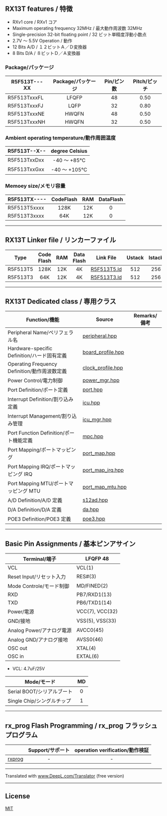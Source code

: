 
## RX13T features / 特徴

- RXv1 core / RXv1 コア
- Maximum operating frequency 32MHz / 最大動作周波数 32MHz
- Single-precision 32-bit floating point / 32 ビット単精度浮動小数点
- 2.7V ～ 5.5V Operation / 動作
- 12 Bits A/D / １２ビットＡ／Ｄ変換器
- 8 Bits D/A / ８ビットＤ／Ａ変換器

### Package/パッケージ

|R5F513T---XX|Package/パッケージ|Pin/ピン数|Pitch/ピッチ|
|---|:-:|:-:|:-:|
|R5F513TxxxFL|LFQFP|48|0.50|
|R5F513TxxxFJ|LQFP|32|0.80|
|R5F513TxxxNE|HWQFN|48|0.50|
|R5F513TxxxNH|HWQFN|32|0.50|

### Ambient operating temperature/動作周囲温度

|R5F513T--X--|degree Celsius|
|---|:-:|
|R5F513TxxDxx|-40 ～ +85℃|
|R5F513TxxGxx|-40 ～ +105℃|

### Memoey size/メモリ容量

|R5F513TX----|CodeFlash|RAM|DataFlash|
|---|:-:|:-:|:-:|
|R5F513T5xxxx|128K|12K|0|
|R5F513T3xxxx|64K|12K|0|

---

## RX13T Linker file / リンカーファイル

|Type|Code Flash|RAM|Data Flash|Link File|Ustack|Istack|
|---|:-:|:-:|:-:|---|:-:|:-:|
|R5F513T5|128K|12K|4K|[R5F513T5.ld](R5F513T5.ld?ts=4)|512|256|
|R5F513T3|64K|12K|4K|[R5F513T3.ld](R5F513T3.ld?ts=4)|512|256|

---

## RX13T Dedicated class / 専用クラス

|Function/機能|Source|Remarks/備考|
|---|---|:-:|
|Peripheral Name/ペリフェラル名|[peripheral.hpp](peripheral.hpp?ts=4)||
|Hardware-specific Definition/ハード固有定義|[board_profile.hpp](board_profile.hpp?ts=4)||
|Operating Frequency Definition/動作周波数定義|[clock_profile.hpp](clock_profile.hpp?ts=4)||
|Power Control/電力制御|[power_mgr.hpp](power_mgr.hpp?ts=4)||
|Port Definition/ポート定義|[port.hpp](port.hpp?ts=4)||
|Interrupt Definition/割り込み定義|[icu.hpp](icu.hpp?ts=4)||
|Interrupt Management/割り込み管理|[icu_mgr.hpp](icu_mgr.hpp?ts=4)||
|Port Function Definition/ポート機能定義|[mpc.hpp](mpc.hpp?ts=4)||
|Port Mapping/ポートマッピング|[port_map.hpp](port_map.hpp?ts=4)||
|Port Mapping IRQ/ポートマッピング IRQ|[port_map_irq.hpp](port_map_irq.hpp?ts=4)||
|Port Mapping MTU/ポートマッピング MTU|[port_map_mtu.hpp](port_map_mtu.hpp?ts=4)||
|A/D Definition/A/D 定義|[s12ad.hpp](s12ad.hpp?ts=4)||
|D/A Definition/D/A 定義|[da.hpp](da.hpp?ts=4)||
|POE3 Definition/POE3 定義|[poe3.hpp](poe3.hpp?ts=4)||

---

## Basic Pin Assignments / 基本ピンアサイン

|Terminal/端子|LFQFP 48|
|---|---|
|VCL|VCL(1)|
|Reset Input/リセット入力|RES#(3)|
|Mode Controle/モード制御|MD/FINED(2)|
|RXD|PB7/RXD1(13)|
|TXD|PB6/TXD1(14)|
|Power/電源|VCC(7), VCC(32)|
|GND/接地|VSS(5), VSS(33)|
|Analog Power/アナログ電源|AVCC0(45)|
|Analog GND/アナログ接地|AVSS0(46)|
|OSC out|XTAL(4)|
|OSC in|EXTAL(6)|

- VCL: 4.7uF/25V

|Mode/モード|MD|
|---|:---:|
|Serial BOOT/シリアルブート|0|
|Single Chip/シングルチップ|1|

---

## rx_prog Flash Programming / rx_prog フラッシュプログラム

||Support/サポート|operation verification/動作検証|
|-|:-:|:-:|
|[rxprog](../rxprog)|-|-|

---

Translated with www.DeepL.com/Translator (free version)

---

## License

[MIT](../LICENSE)
